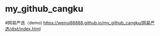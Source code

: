 # my_github_cangku


#网易严选（demo)
https://weirui88888.github.io/my_github_cangku/网易严选/dist/index.html
